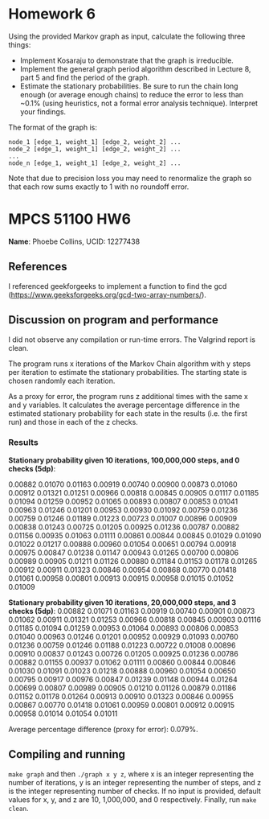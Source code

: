 # Homework 6

Using the provided Markov graph as input, calculate the following three things:
- Implement Kosaraju to demonstrate that the graph is irreducible.
- Implement the general graph period algorithm described in Lecture 8, part 5 and find the period of the graph.
- Estimate the stationary probabilities. Be sure to run the chain long enough (or average enough chains) to reduce the error to less than ~0.1% (using heuristics, not a formal error analysis technique). Interpret your findings.

The format of the graph is:

```
node_1 [edge_1, weight_1] [edge_2, weight_2] ...
node_2 [edge_1, weight_1] [edge_2, weight_2] ...
...
node_n [edge_1, weight_1] [edge_2, weight_2] ...
```

Note that due to precision loss you may need to renormalize the graph so that each row sums exactly to 1 with no roundoff error.

# MPCS 51100 HW6
**Name**: Phoebe Collins, UCID: 12277438

## References
I referenced geekforgeeks to implement a function to find the gcd (https://www.geeksforgeeks.org/gcd-two-array-numbers/).

## Discussion on program and performance
I did not observe any compilation or run-time errors. The Valgrind report is clean. 

The program runs x iterations of the Markov Chain algorithm with y steps per iteration to estimate the stationary probabilities. The starting state is chosen randomly each iteration. 

As a proxy for error, the program runs z additional times with the same x and y variables. It calculates the average percentage difference in the estimated stationary probability for each state in the results (i.e. the first run) and those in each of the z checks.

### Results

**Stationary probability given 10 iterations, 100,000,000 steps, and 0 checks (5dp)**:

0.00882 0.01070 0.01163 0.00919 0.00740 0.00900 0.00873 0.01060 0.00912 0.01321 0.01251 0.00966 0.00818 0.00845 0.00905 0.01117 0.01185 0.01094 0.01259 0.00952 0.01065 0.00893 0.00807 0.00853 0.01041 0.00963 0.01246 0.01201 0.00953 0.00930 0.01092 0.00759 0.01236 0.00759 0.01246 0.01189 0.01223 0.00723 0.01007 0.00896 0.00909 0.00838 0.01243 0.00725 0.01205 0.00925 0.01236 0.00787 0.00882 0.01156 0.00935 0.01063 0.01111 0.00861 0.00844 0.00845 0.01029 0.01090 0.01022 0.01217 0.00888 0.00960 0.01054 0.00651 0.00794 0.00918 0.00975 0.00847 0.01238 0.01147 0.00943 0.01265 0.00700 0.00806 0.00989 0.00905 0.01211 0.01126 0.00880 0.01184 0.01153 0.01178 0.01265 0.00912 0.00911 0.01323 0.00846 0.00954 0.00868 0.00770 0.01418 0.01061 0.00958 0.00801 0.00913 0.00915 0.00958 0.01015 0.01052 0.01009

**Stationary probability given 10 iterations, 20,000,000 steps, and 3 checks (5dp)**:
0.00882 0.01071 0.01163 0.00919 0.00740 0.00901 0.00873 0.01062 0.00911 0.01321 0.01253 0.00966 0.00818 0.00845 0.00903 0.01116 0.01185 0.01094 0.01259 0.00953 0.01064 0.00893 0.00806 0.00853 0.01040 0.00963 0.01246 0.01201 0.00952 0.00929 0.01093 0.00760 0.01236 0.00759 0.01246 0.01188 0.01223 0.00722 0.01008 0.00896 0.00910 0.00837 0.01243 0.00726 0.01205 0.00925 0.01236 0.00786 0.00882 0.01155 0.00937 0.01062 0.01111 0.00860 0.00844 0.00846 0.01030 0.01091 0.01023 0.01218 0.00888 0.00960 0.01054 0.00650 0.00795 0.00917 0.00976 0.00847 0.01239 0.01148 0.00944 0.01264 0.00699 0.00807 0.00989 0.00905 0.01210 0.01126 0.00879 0.01186 0.01152 0.01178 0.01264 0.00913 0.00910 0.01323 0.00846 0.00955 0.00867 0.00770 0.01418 0.01061 0.00959 0.00801 0.00912 0.00915 0.00958 0.01014 0.01054 0.01011 

Average percentage difference (proxy for error): 0.079%.

## Compiling and running
`make graph` and then `./graph x y z`, where x is an integer representing the number of iterations, y is an integer representing the number of steps, and z is the integer representing number of checks. If no input is provided, default values for x, y, and z are 10, 1,000,000, and 0 respectively. Finally, run `make clean`.

